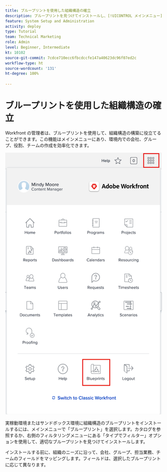 ```yaml
---
title: ブループリントを使用した組織構造の確立
description: ブループリントを見つけてインストールし、[!UICONTROL メインメニュー]に追加する方法を説明します。
feature: System Setup and Administration
activity: deploy
type: Tutorial
team: Technical Marketing
role: Admin
level: Beginner, Intermediate
kt: 10102
source-git-commit: 7cdce710ecc6fbcdccfe147a40623dc96f07ed2c
workflow-type: ht
source-wordcount: '131'
ht-degree: 100%

---
```




# ブループリントを使用した組織構造の確立

Workfront の管理者は、ブループリントを使用して、組織構造の構築に役立てることができます。この機能はメインメニューにあり、環境内での会社、グループ、役割、チームの作成を効率化できます。

![[!UICONTROL ブループリントを使用した組織構造]](assets/BP_orgstructure_01.png)

実稼動環境またはサンドボックス環境に組織構造のブループリントをインストールするには、メインメニューで「ブループリント」を選択します。カタログを参照するか、右側のフィルタリングメニューにある「タイプでフィルター」オプションを使用して、適切なブループリントを見つけてインストールします。

インストールする前に、組織のニーズに沿って、会社、グループ、担当業務、チームのフィールドをマッピングします。フィールドは、選択したブループリントに応じて異なります。

<!--Note: There are two types of Blueprints—Project Template and Organizational Structure. For more information on using blueprints and steps you need to take following installation, refer to the Blueprints articles.-->
